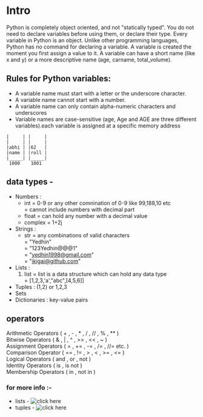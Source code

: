 # Intro
Python is completely object oriented, and not "statically typed".
You do not need to declare variables before using them, or declare
their type. Every variable in Python is an object.
Unlike other programming languages, Python has no command for
declaring a variable. A variable is created the moment you first assign
a value to it.
A variable can have a short name (like x and y) or a more descriptive name
(age, carname, total_volume).  

## Rules for Python variables:  
* A variable name must start with a letter or the underscore character.  
* A variable name cannot start with a number.  
* A variable name can only contain alpha-numeric characters and underscores  
* Variable names are case-sensitive (age, Age and AGE are three different variables).each variable is assigned at a specific memory address  

```
|     | |     |
|     | |     |
|abhi | |62   |
|name | |roll |
|_____| |_____|
 1000    1001
```  


## data types -
* Numbers      :  
	* int     = 0-9 or any other comnination of 0-9 like 99,188,10 etc  
                    = cannot include numbers with decimal part  
	* float   = can hold any number with a decimal value  
	* complex = 1+2j  
* Strings      :  
	* str     = any combinations of valid characters  
                  = "Yedhin"  
                  = "123Yedhin@@@1"  
                  = "yedhin1998@gmail.com"  
                  = "ikigai@github.com"  
* Lists        :  
	1) list   = list is a data structure which can hold any data type  
                  = [1,2,3,'a',"abc",[4,5,6]]  
* Tuples       : (1,2) or 1,2,3  
* Sets  
* Dictionaries : key-value pairs  

## operators
Arithmetic Operators ( +   , -  , *  , /  , // , % , ** )  
Bitwise Operators    ( &   , |  , ^  , >> , << , ~      )  
Assignment Operators ( =   , += , -= , /= , //= etc.    )  
Comparison Operator  ( ==  , != , >  , <  , >= , <=     )  
Logical Operators    ( and , or , not                   )  
Identity Operators   ( is  , is not                     )  
Membership Operators ( in  , not in                     )  

### for more info :-
* lists - ![click here]()
* tuples - ![click here]()
